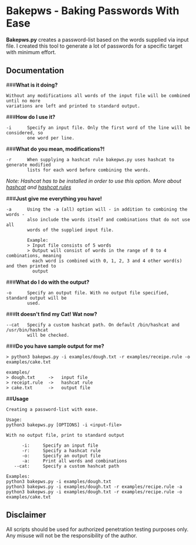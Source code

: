# Bakepws - Baking Passwords With Ease
**Bakepws.py** creates a password-list based on the words supplied via input file.
I created this tool to generate a lot of passwords for a specific target with minimum
effort.
## Documentation
###**What is it doing?**
```
Without any modifications all words of the input file will be combined until no more
variations are left and printed to standard output.
```

###**How do I use it?**
```
-i      Specify an input file. Only the first word of the line will be considered, so
        one word per line.
```

###**What do you mean, modifications?!**
```
-r      When supplying a hashcat rule bakepws.py uses hashcat to generate modified
        lists for each word before combining the words.
```
_Note: Hashcat has to be installed in order to use this option. More about [hashcat](https://github.com/hashcat) and [hashcat rules](https://hashcat.net/wiki/doku.php?id=rule_based_attack)_

###**Just give me everything you have!**
```
-a      Using the -a (all) option will - in addition to combining the words - 
        also include the words itself and combinations that do not use all
        words of the supplied input file.
        
        Example:
        > Input file consists of 5 words
        > Output will consist of words in the range of 0 to 4 combinations, meaning
          each word is combined with 0, 1, 2, 3 and 4 other word(s) and then printed to
          output
```

###**What do I do with the output?**
```
-o      Specify an output file. With no output file specified, standard output will be
        used.
```

###**It doesn't find my Cat! Wat now?**
```
--cat   Specify a custom hashcat path. On default /bin/hashcat and /usr/bin/hashcat
        will be checked.
```

###**Do you have sample output for me?**
```
> python3 bakepws.py -i examples/dough.txt -r examples/receipe.rule -o examples/cake.txt

examples/
> dough.txt     ->   input file
> receipt.rule  ->   hashcat rule
> cake.txt      ->   output file
```

##**Usage**
```
Creating a password-list with ease. 

Usage:
python3 bakepws.py [OPTIONS] -i <input-file>

With no output file, print to standard output

      -i:     Specify an input file
      -r:     Specify a hashcat rule
      -o:     Specify an output file
      -a:     Print all words and combinations
   --cat:     Specify a custom hashcat path

Examples:
python3 bakepws.py -i examples/dough.txt
python3 bakepws.py -i examples/dough.txt -r examples/recipe.rule -a
python3 bakepws.py -i examples/dough.txt -r examples/recipe.rule -o examples/cake.txt
```
## Disclaimer
All scripts should be used for authorized penetration testing purposes only. Any misuse will not be the responsibility of the author.
